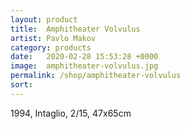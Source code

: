 ```yaml
---
layout: product
title:  Amphitheater Volvulus
artist: Pavlo Makov
category: products
date:   2020-02-28 15:53:28 +0000
image:  amphitheater-volvulus.jpg
permalink: /shop/amphitheater-volvulus
sort: 
---
```

1994, Intaglio, 2/15, 47x65cm
